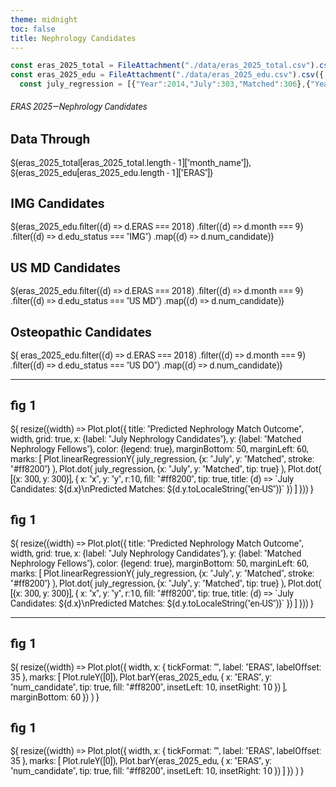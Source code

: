 ```yaml
---
theme: midnight
toc: false
title: Nephrology Candidates
---
```


<style>
@import url('https://fonts.googleapis.com/css2?family=Roboto:wght@400;700&display=swap');

body {
  font-family: 'Roboto', sans-serif;
}

.observablehq {
  font-family: 'Roboto', sans-serif;
  font-size: 3em;
}

svg {
  font-family: 'Roboto', sans-serif;
  font-size: 14px;
}

</style>

```js
const eras_2025_total = FileAttachment("./data/eras_2025_total.csv").csv({ typed: true });
const eras_2025_edu = FileAttachment("./data/eras_2025_edu.csv").csv({ typed: true});
  const july_regression = [{"Year":2014,"July":303,"Matched":306},{"Year":2015,"July":274,"Matched":254},{"Year":2016,"July":236,"Matched":276},{"Year":2017,"July":235,"Matched":284},{"Year":2018,"July":252,"Matched":285},{"Year":2019,"July":286,"Matched":291},{"Year":2020,"July":273,"Matched":291},{"Year":2021,"July":375,"Matched":345},{"Year":2022,"July":349,"Matched":335},{"Year":2023,"July":368,"Matched":359}];
```
<!-- ## ERAS 2025—Nephrology Candidates Through ${eras_2025_edu[eras_2025_edu.length - 1]["ERAS"]} -->
###### ERAS 2025—Nephrology Candidates


<!-- Cards with big numbers -->

<div class="grid grid-cols-4">
  <div class="card">
    <h2>Data Through</h2>
    <span class="big">${eras_2025_total[eras_2025_total.length - 1]["month_name"]},  ${eras_2025_edu[eras_2025_edu.length - 1]["ERAS"]}</span>
  </div>
  <div class="card">
    <h2>IMG Candidates</h2>
    <span class="big">${eras_2025_edu.filter((d) => d.ERAS === 2018)
      .filter((d) => d.month === 9)
      .filter((d) => d.edu_status === "IMG")
      .map((d) => d.num_candidate)}</span>
  </div>
  <div class="card">
    <h2>US MD Candidates</h2>
    <span class="big">${eras_2025_edu.filter((d) => d.ERAS === 2018)
      .filter((d) => d.month === 9)
      .filter((d) => d.edu_status === "US MD")
      .map((d) => d.num_candidate)}</span>
  </div>
  <div class="card">
    <h2>Osteopathic Candidates</h2>
    <span class="big">${   eras_2025_edu.filter((d) => d.ERAS === 2018)
      .filter((d) => d.month === 9)
      .filter((d) => d.edu_status === "US DO")
      .map((d) => d.num_candidate)}</span>
  </div>
</div>

---

<!-- Visualizations Row 1 -->

<div class="grid grid-cols-2">
  <div class="card">
  <h2>fig 1</h2>
  ${
    resize((width) => Plot.plot({
      title: "Predicted Nephrology Match Outcome",
  width,
  grid: true,
  x: {label: "July Nephrology Candidates"},
  y: {label: "Matched Nephrology Fellows"},
  color: {legend: true},
  marginBottom: 50,
  marginLeft: 60,
  marks: [
    Plot.linearRegressionY(
      july_regression, 
      {x: "July", y: "Matched", stroke: "#ff8200"}
    ),
    Plot.dot(
      july_regression, 
      {x: "July", y: "Matched", tip: true}
    ),
    Plot.dot(
      [{x: 300, y: 300}], 
      {
        x: "x",
        y: "y",
        r:10,
        fill: "#ff8200",
        tip: true,
        title: (d) => `July Candidates: ${d.x}\nPredicted Matches: ${d.y.toLocaleString("en-US")}`
    })
  ]
  }))
}

</div>

  <div class="card">
  <h2>fig 1</h2>
  ${
    resize((width) => Plot.plot({
      title: "Predicted Nephrology Match Outcome",
  width,
  grid: true,
  x: {label: "July Nephrology Candidates"},
  y: {label: "Matched Nephrology Fellows"},
  color: {legend: true},
  marginBottom: 50,
  marginLeft: 60,
  marks: [
    Plot.linearRegressionY(
      july_regression, 
      {x: "July", y: "Matched", stroke: "#ff8200"}
    ),
    Plot.dot(
      july_regression, 
      {x: "July", y: "Matched", tip: true}
    ),
    Plot.dot(
      [{x: 300, y: 300}], 
      {
        x: "x",
        y: "y",
        r:10,
        fill: "#ff8200",
        tip: true,
        title: (d) => `July Candidates: ${d.x}\nPredicted Matches: ${d.y.toLocaleString("en-US")}`
    })
  ]
  }))
}

</div>
</div>

---

<!-- Visualizations Row 2 -->

<div class="grid grid-cols-2">
  <div class="card">
  <h2>fig 1</h2>
  ${
    resize((width) => Plot.plot({
      width,
      x: { tickFormat: "", label: "ERAS", labelOffset: 35 },
      marks: [
        Plot.ruleY([0]),
        Plot.barY(eras_2025_edu, {
          x: "ERAS", 
          y: "num_candidate",
          tip: true,
          fill: "#ff8200", 
          insetLeft: 10, 
          insetRight: 10
        })
      ],
      marginBottom: 60
    })
  )
}

</div>

  <div class="card">
  <h2>fig 1</h2>
  ${
    resize((width) => Plot.plot({
      width,
      x: { tickFormat: "", label: "ERAS", labelOffset: 35 },
      marks: [
        Plot.ruleY([0]),
        Plot.barY(eras_2025_edu, {
          x: "ERAS", 
          y: "num_candidate",
          tip: true,
          fill: "#ff8200", 
          insetLeft: 10, 
          insetRight: 10
        })
      ]
    })
  )
}

</div>
</div>



<!-- ```js
Inputs.table(eras_2025_total)
```

<br>

```js
Inputs.table(eras_2025_edu)
``` -->
